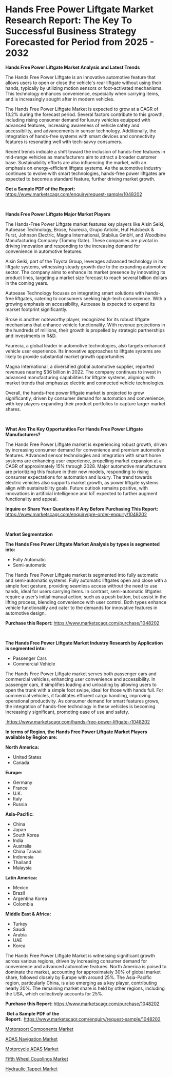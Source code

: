 <p><h1>Hands Free Power Liftgate Market Research Report: The Key To Successful Business Strategy Forecasted for Period from 2025 - 2032</h1></p><p><strong>Hands Free Power Liftgate Market Analysis and Latest Trends</strong></p>
<p><p>The Hands Free Power Liftgate is an innovative automotive feature that allows users to open or close the vehicle's rear liftgate without using their hands, typically by utilizing motion sensors or foot-activated mechanisms. This technology enhances convenience, especially when carrying items, and is increasingly sought after in modern vehicles.</p><p>The Hands Free Power Liftgate Market is expected to grow at a CAGR of 13.2% during the forecast period. Several factors contribute to this growth, including rising consumer demand for luxury vehicles equipped with advanced features, increasing awareness of vehicle safety and accessibility, and advancements in sensor technology. Additionally, the integration of hands-free systems with smart devices and connectivity features is resonating well with tech-savvy consumers.</p><p>Recent trends indicate a shift toward the inclusion of hands-free features in mid-range vehicles as manufacturers aim to attract a broader customer base. Sustainability efforts are also influencing the market, with an emphasis on energy-efficient liftgate systems. As the automotive industry continues to evolve with smart technologies, hands-free power liftgates are expected to become a standard feature, further driving market growth.</p></p>
<p><strong>Get a Sample PDF of the Report:&nbsp;</strong> <a href="https://www.marketscagr.com/enquiry/request-sample/1048202?utm_campaign=1097&utm_medium=2&utm_source=Github&utm_content=ia&utm_term=30032025&utm_id=hands-free-power-liftgate">https://www.marketscagr.com/enquiry/request-sample/1048202</a></p>
<p>&nbsp;</p>
<p><strong>Hands Free Power Liftgate Major Market Players</strong></p>
<p><p>The Hands-Free Power Liftgate market features key players like Aisin Seiki, Autoease Technology, Brose, Faurecia, Grupo Antolin, Huf Hulsbeck & Furst, Johnson Electric, Magna International, Stabilus GmbH, and Woodbine Manufacturing Company (Tommy Gate). These companies are pivotal in driving innovation and responding to the increasing demand for convenience in automotive features.</p><p>Aisin Seiki, part of the Toyota Group, leverages advanced technology in its liftgate systems, witnessing steady growth due to the expanding automotive sector. The company aims to enhance its market presence by innovating its product lines, targeting a market size forecast to reach several billion dollars in the coming years.</p><p>Autoease Technology focuses on integrating smart solutions with hands-free liftgates, catering to consumers seeking high-tech convenience. With a growing emphasis on accessibility, Autoease is expected to expand its market footprint significantly.</p><p>Brose is another noteworthy player, recognized for its robust liftgate mechanisms that enhance vehicle functionality. With revenue projections in the hundreds of millions, their growth is propelled by strategic partnerships and investments in R&D.</p><p>Faurecia, a global leader in automotive technologies, also targets enhanced vehicle user experience. Its innovative approaches to liftgate systems are likely to provide substantial market growth opportunities.</p><p>Magna International, a diversified global automotive supplier, reported revenues nearing $36 billion in 2022. The company continues to invest in advanced manufacturing capabilities for liftgate systems, aligning with market trends that emphasize electric and connected vehicle technologies.</p><p>Overall, the hands-free power liftgate market is projected to grow significantly, driven by consumer demand for automation and convenience, with key players expanding their product portfolios to capture larger market shares.</p></p>
<p>&nbsp;</p>
<p><strong>What Are The Key Opportunities For Hands Free Power Liftgate Manufacturers?</strong></p>
<p><p>The Hands Free Power Liftgate market is experiencing robust growth, driven by increasing consumer demand for convenience and premium automotive features. Advanced sensor technologies and integration with smart home systems are enhancing user experience, propelling market expansion at a CAGR of approximately 15% through 2028. Major automotive manufacturers are prioritizing this feature in their new models, responding to rising consumer expectations for automation and luxury. The trend towards electric vehicles also supports market growth, as power liftgate systems align with sustainability goals. Future outlook remains positive, with innovations in artificial intelligence and IoT expected to further augment functionality and appeal.</p></p>
<p><strong>Inquire or Share Your Questions If Any Before Purchasing This Report:</strong> <a href="https://www.marketscagr.com/enquiry/pre-order-enquiry/1048202?utm_campaign=1097&utm_medium=2&utm_source=Github&utm_content=ia&utm_term=30032025&utm_id=hands-free-power-liftgate">https://www.marketscagr.com/enquiry/pre-order-enquiry/1048202</a></p>
<p>&nbsp;</p>
<p><strong>Market Segmentation</strong></p>
<p><strong>The Hands Free Power Liftgate Market Analysis by types is segmented into:</strong></p>
<p><ul><li>Fully Automatic</li><li>Semi-automatic</li></ul></p>
<p><p>The Hands Free Power Liftgate market is segmented into fully automatic and semi-automatic systems. Fully automatic liftgates open and close with a simple foot gesture, providing seamless access without the need to use hands, ideal for users carrying items. In contrast, semi-automatic liftgates require a user’s initial manual action, such as a push button, but assist in the lifting process, blending convenience with user control. Both types enhance vehicle functionality and cater to the demands for innovative features in automotive design.</p></p>
<p><strong>Purchase this Report:&nbsp;</strong><a href="https://www.marketscagr.com/purchase/1048202?utm_campaign=1097&utm_medium=2&utm_source=Github&utm_content=ia&utm_term=30032025&utm_id=hands-free-power-liftgate">https://www.marketscagr.com/purchase/1048202</a></p>
<p>&nbsp;</p>
<p><strong>The Hands Free Power Liftgate Market Industry Research by Application is segmented into:</strong></p>
<p><ul><li>Passenger Cars</li><li>Commercial Vehicle</li></ul></p>
<p><p>The Hands Free Power Liftgate market serves both passenger cars and commercial vehicles, enhancing user convenience and accessibility. In passenger cars, it simplifies loading and unloading by allowing users to open the trunk with a simple foot swipe, ideal for those with hands full. For commercial vehicles, it facilitates efficient cargo handling, improving operational productivity. As consumer demand for smart features grows, the integration of hands-free technology in these vehicles is becoming increasingly significant, promoting ease of use and safety.</p></p>
<p><a href="https://www.marketscagr.com/hands-free-power-liftgate-r1048202?utm_campaign=1097&utm_medium=2&utm_source=Github&utm_content=ia&utm_term=30032025&utm_id=hands-free-power-liftgate">&nbsp;https://www.marketscagr.com/hands-free-power-liftgate-r1048202</a></p>
<p><strong>In terms of Region, the Hands Free Power Liftgate Market Players available by Region are:</strong></p>
<p>
    <p> <strong> North America: </strong>
        <ul>
            <li>United States</li>
            <li>Canada</li>
        </ul>
        </p> 
    <p> <strong> Europe: </strong>
        <ul>
            <li>Germany</li>
            <li>France</li>
            <li>U.K.</li>
            <li>Italy</li>
            <li>Russia</li>
        </ul>
        </p> 
    <p> <strong> Asia-Pacific: </strong>
        <ul>
            <li>China</li>
            <li>Japan</li>
            <li>South Korea</li>
            <li>India</li>
            <li>Australia</li>
            <li>China Taiwan</li>
            <li>Indonesia</li>
            <li>Thailand</li>
            <li>Malaysia</li>
        </ul>
        </p> 
    <p> <strong> Latin America: </strong>
        <ul>
            <li>Mexico</li>
            <li>Brazil</li>
            <li>Argentina Korea</li>
            <li>Colombia</li>
        </ul>
        </p> 
    <p> <strong> Middle East & Africa: </strong>
        <ul>
            <li>Turkey</li>
            <li>Saudi</li>
            <li>Arabia</li>
            <li>UAE</li>
            <li>Korea</li>
        </ul>
    </p>
    </p>
<p><p>The Hands Free Power Liftgate Market is witnessing significant growth across various regions, driven by increasing consumer demand for convenience and advanced automotive features. North America is poised to dominate the market, accounting for approximately 30% of global market share, followed closely by Europe with around 25%. The Asia-Pacific region, particularly China, is also emerging as a key player, contributing nearly 20%. The remaining market share is held by other regions, including the USA, which collectively accounts for 25%.</p></p>
<p><strong>Purchase this Report: </strong><a href="https://www.marketscagr.com/purchase/1048202?utm_campaign=1097&utm_medium=2&utm_source=Github&utm_content=ia&utm_term=30032025&utm_id=hands-free-power-liftgate">https://www.marketscagr.com/purchase/1048202</a></p>
<p>&nbsp;<strong>Get a Sample PDF of the Report:&nbsp;&nbsp;</strong><a href="https://www.marketscagr.com/enquiry/request-sample/1048202?utm_campaign=1097&utm_medium=2&utm_source=Github&utm_content=ia&utm_term=30032025&utm_id=hands-free-power-liftgate">https://www.marketscagr.com/enquiry/request-sample/1048202</a></p>
<p><strong></strong></p>
<p><p><a href="https://github.com/baetahassaz6/Market-Research-Report-List-1/blob/main/motorsport-components-market.md?utm_campaign=1097&utm_medium=2&utm_source=Github&utm_content=ia&utm_term=30032025&utm_id=hands-free-power-liftgate">Motorsport Components Market</a></p><p><a href="https://github.com/koskasislo39/Market-Research-Report-List-1/blob/main/adas-navigation-market.md?utm_campaign=1097&utm_medium=2&utm_source=Github&utm_content=ia&utm_term=30032025&utm_id=hands-free-power-liftgate">ADAS Navigation Market</a></p><p><a href="https://github.com/castoriffic/Market-Research-Report-List-6/blob/main/motorcycle-adas-market.md?utm_campaign=1097&utm_medium=2&utm_source=Github&utm_content=ia&utm_term=30032025&utm_id=hands-free-power-liftgate">Motorcycle ADAS Market</a></p><p><a href="https://github.com/oliffzillamv/Market-Research-Report-List-1/blob/main/fifth-wheel-couplings-market.md?utm_campaign=1097&utm_medium=2&utm_source=Github&utm_content=ia&utm_term=30032025&utm_id=hands-free-power-liftgate">Fifth Wheel Couplings Market</a></p><p><a href="https://github.com/yoshih12/Market-Research-Report-List-4/blob/main/hydraulic-tappet-market.md?utm_campaign=1097&utm_medium=2&utm_source=Github&utm_content=ia&utm_term=30032025&utm_id=hands-free-power-liftgate">Hydraulic Tappet Market</a></p></p>